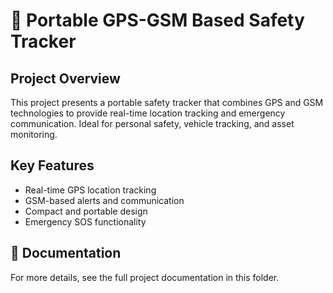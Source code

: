 # 📡 Portable GPS-GSM Based Safety Tracker

## Project Overview
This project presents a portable safety tracker that combines GPS and GSM technologies to provide real-time location tracking and emergency communication. Ideal for personal safety, vehicle tracking, and asset monitoring.

## Key Features
- Real-time GPS location tracking
- GSM-based alerts and communication
- Compact and portable design
- Emergency SOS functionality

## 📄 Documentation
For more details, see the full project documentation in this folder.
